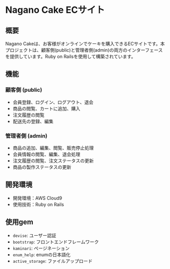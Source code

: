 
# Nagano Cake ECサイト

## 概要

Nagano Cakeは、お客様がオンラインでケーキを購入できるECサイトです。本プロジェクトは、顧客側(public)と管理者側(admin)の両方のインターフェースを提供しています。Ruby on Railsを使用して構築されています。

## 機能

### 顧客側 (public)

-   会員登録、ログイン、ログアウト、退会
-   商品の閲覧、カートに追加、購入
-   注文履歴の閲覧
-   配送先の登録、編集

### 管理者側 (admin)

-   商品の追加、編集、閲覧、販売停止処理
-   会員情報の閲覧、編集、退会処理
-   注文履歴の閲覧、注文ステータスの更新
-   商品の製作ステータスの更新

## 開発環境

-   開発環境：AWS Cloud9
-   使用技術：Ruby on Rails




## 使用gem

-   `devise`: ユーザー認証
-   `bootstrap`: フロントエンドフレームワーク
-   `kaminari`: ページネーション
-   `enum_help`: enumの日本語化
-   `active_storage`: ファイルアップロード

